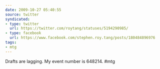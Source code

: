 ```yaml
---
date: 2009-10-27 05:40:55
source: twitter
syndicated:
- type: twitter
  url: https://twitter.com/roytang/statuses/5194290985/
- type: facebook
  url: https://www.facebook.com/stephen.roy.tang/posts/180484896976
tags:
- mtg
---
```


Drafts are lagging. My event number is 648214. #mtg